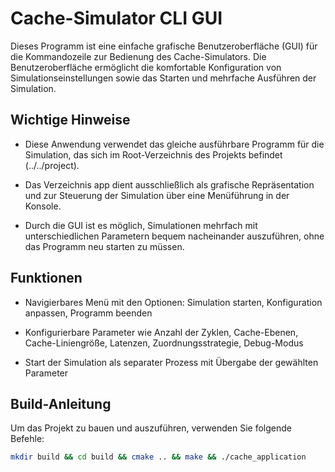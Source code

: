 # Cache-Simulator CLI GUI
Dieses Programm ist eine einfache grafische Benutzeroberfläche (GUI) für die Kommandozeile zur Bedienung des Cache-Simulators.
Die Benutzeroberfläche ermöglicht die komfortable Konfiguration von Simulationseinstellungen sowie das Starten und mehrfache Ausführen der Simulation.

## Wichtige Hinweise
* Diese Anwendung verwendet das gleiche ausführbare Programm für die Simulation, das sich im Root-Verzeichnis des Projekts befindet (../../project).

* Das Verzeichnis app dient ausschließlich als grafische Repräsentation und zur Steuerung der Simulation über eine Menüführung in der Konsole.

* Durch die GUI ist es möglich, Simulationen mehrfach mit unterschiedlichen Parametern bequem nacheinander auszuführen, ohne das Programm neu starten zu müssen.

## Funktionen
* Navigierbares Menü mit den Optionen: Simulation starten, Konfiguration anpassen, Programm beenden

* Konfigurierbare Parameter wie Anzahl der Zyklen, Cache-Ebenen, Cache-Liniengröße, Latenzen, Zuordnungsstrategie, Debug-Modus

* Start der Simulation als separater Prozess mit Übergabe der gewählten Parameter

## Build-Anleitung

Um das Projekt zu bauen und auszuführen, verwenden Sie folgende Befehle:

```bash
mkdir build && cd build && cmake .. && make && ./cache_application